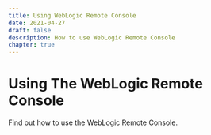 ```yaml
---
title: Using WebLogic Remote Console
date: 2021-04-27
draft: false
description: How to use WebLogic Remote Console
chapter: true
---
```


# Using The WebLogic Remote Console

Find out how to use the WebLogic Remote Console.